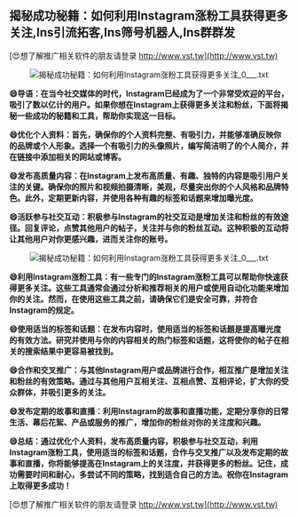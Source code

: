 ## **揭秘成功秘籍：如何利用Instagram涨粉工具获得更多关注,Ins引流拓客,Ins筛号机器人,Ins群群发**

[😍想了解推广相关软件的朋友请登录 http://www.vst.tw](http://www.vst.tw)

 <center><img src="https://vst.tw/MP4/tuiguang/png/3.png" alt="揭秘成功秘籍：如何利用Instagram涨粉工具获得更多关注_0___.txt"></center>

**😄导语：在当今社交媒体的时代，Instagram已经成为了一个非常受欢迎的平台，吸引了数以亿计的用户。如果你想在Instagram上获得更多关注和粉丝，下面将揭秘一些成功的秘籍和工具，帮助你实现这一目标。**

**😄优化个人资料：首先，确保你的个人资料完整、有吸引力，并能够准确反映你的品牌或个人形象。选择一个有吸引力的头像照片，编写简洁明了的个人简介，并在链接中添加相关的网站或博客。**

**😄发布高质量内容：在Instagram上发布高质量、有趣、独特的内容是吸引用户关注的关键。确保你的照片和视频拍摄清晰，美观，尽量突出你的个人风格和品牌特色。此外，定期更新内容，并使用各种有趣的标签和话题来增加曝光度。**

**😄活跃参与社交互动：积极参与Instagram的社交互动是增加关注和粉丝的有效途径。回复评论，点赞其他用户的帖子，关注并与你的粉丝互动。这种积极的互动将让其他用户对你更感兴趣，进而关注你的账号。**

 <center><img src="https://vst.tw/MP4/tuiguang/png/7.png" alt="揭秘成功秘籍：如何利用Instagram涨粉工具获得更多关注_0___.txt"></center>

**😄利用Instagram涨粉工具：有一些专门的Instagram涨粉工具可以帮助你快速获得更多关注。这些工具通常会通过分析和推荐相关的用户或使用自动化功能来增加你的关注。然而，在使用这些工具之前，请确保它们是安全可靠，并符合Instagram的规定。**

**😄使用适当的标签和话题：在发布内容时，使用适当的标签和话题是提高曝光度的有效方法。研究并使用与你的内容相关的热门标签和话题，这将使你的帖子在相关的搜索结果中更容易被找到。**

**😄合作和交叉推广：与其他Instagram用户或品牌进行合作，相互推广是增加关注和粉丝的有效策略。通过与其他用户互相关注、互相点赞、互相评论，扩大你的受众群体，并吸引更多的关注。**

**😄发布定期的故事和直播：利用Instagram的故事和直播功能，定期分享你的日常生活、幕后花絮、产品或服务的推广，增加你的粉丝对你的关注度和兴趣。**

**😄总结：通过优化个人资料，发布高质量内容，积极参与社交互动，利用Instagram涨粉工具，使用适当的标签和话题，合作与交叉推广以及发布定期的故事和直播，你将能够提高在Instagram上的关注度，并获得更多的粉丝。记住，成功需要时间和耐心，多尝试不同的策略，找到适合自己的方法。祝你在Instagram上取得更多成功！**

[😍想了解推广相关软件的朋友请登录 http://www.vst.tw](http://www.vst.tw)



